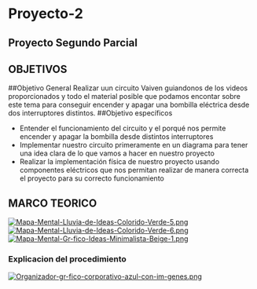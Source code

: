 # Proyecto-2
## Proyecto Segundo Parcial


## OBJETIVOS
##Objetivo General
Realizar uun circuito  Vaiven guiandonos de los videos proporcionados y todo el material posible que podamos encontar sobre este tema para conseguir encender y apagar una bombilla eléctrica desde dos interruptores distintos.
##Objetivo específicos
- Entender el funcionamiento del circuito y el porqué nos permite encender y apagar la bombilla desde distintos interruptores
- Implementar nuestro circuito primeramente en un diagrama para tener una idea clara de lo que vamos a hacer en nuestro proyecto
- Realizar  la implementación física de nuestro proyecto usando componentes eléctricos que nos permitan realizar de manera correcta el proyecto para su correcto funcionamiento


## MARCO TEORICO
[![Mapa-Mental-Lluvia-de-Ideas-Colorido-Verde-5.png](https://i.postimg.cc/C17PgLJk/Mapa-Mental-Lluvia-de-Ideas-Colorido-Verde-5.png)](https://postimg.cc/xJkyGQw1)
[![Mapa-Mental-Lluvia-de-Ideas-Colorido-Verde-6.png](https://i.postimg.cc/Y9rRbBk9/Mapa-Mental-Lluvia-de-Ideas-Colorido-Verde-6.png)](https://postimg.cc/R3YwZ8W5)
[![Mapa-Mental-Gr-fico-Ideas-Minimalista-Beige-1.png](https://i.postimg.cc/nc9LCs7F/Mapa-Mental-Gr-fico-Ideas-Minimalista-Beige-1.png)](https://postimg.cc/xcYQZ1th)

### Explicacion del procedimiento 
[![Organizador-gr-fico-corporativo-azul-con-im-genes.png](https://i.postimg.cc/5yzKYdV2/Organizador-gr-fico-corporativo-azul-con-im-genes.png)](https://postimg.cc/H8p9RNnq)
